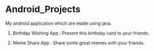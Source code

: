 # Android_Projects
My android application which are made using java.

1. Birthday Wishing App :
  Present this birthday card to your friends.
  
2. Meme Share App :
  Share some great memes with your friends.
